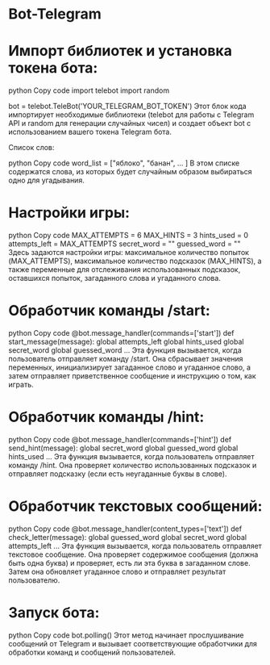 # Bot-Telegram

# Импорт библиотек и установка токена бота:

python
Copy code
import telebot
import random

bot = telebot.TeleBot('YOUR_TELEGRAM_BOT_TOKEN')
Этот блок кода импортирует необходимые библиотеки (telebot для работы с Telegram API и random для генерации случайных чисел) и создает объект bot с использованием вашего токена Telegram бота.

Список слов:

python
Copy code
word_list = ["яблоко", "банан", ... ]
В этом списке содержатся слова, из которых будет случайным образом выбираться одно для угадывания.

# Настройки игры:

python
Copy code
MAX_ATTEMPTS = 6
MAX_HINTS = 3
hints_used = 0
attempts_left = MAX_ATTEMPTS
secret_word = ""
guessed_word = ""
Здесь задаются настройки игры: максимальное количество попыток (MAX_ATTEMPTS), максимальное количество подсказок (MAX_HINTS), а также переменные для отслеживания использованных подсказок, оставшихся попыток, загаданного слова и угаданного слова.

# Обработчик команды /start:

python
Copy code
@bot.message_handler(commands=['start'])
def start_message(message):
    global attempts_left
    global hints_used
    global secret_word
    global guessed_word
    ...
Эта функция вызывается, когда пользователь отправляет команду /start. Она сбрасывает значения переменных, инициализирует загаданное слово и угаданное слово, а затем отправляет приветственное сообщение и инструкцию о том, как играть.

# Обработчик команды /hint:

python
Copy code
@bot.message_handler(commands=['hint'])
def send_hint(message):
    global secret_word
    global guessed_word
    global hints_used
    ...
Эта функция вызывается, когда пользователь отправляет команду /hint. Она проверяет количество использованных подсказок и отправляет подсказку (если есть неугаданные буквы в слове).

# Обработчик текстовых сообщений:

python
Copy code
@bot.message_handler(content_types=['text'])
def check_letter(message):
    global guessed_word
    global secret_word
    global attempts_left
    ...
Эта функция вызывается, когда пользователь отправляет текстовое сообщение. Она проверяет содержимое сообщения (должна быть одна буква) и проверяет, есть ли эта буква в загаданном слове. Затем она обновляет угаданное слово и отправляет результат пользователю.

# Запуск бота:

python
Copy code
bot.polling()
Этот метод начинает прослушивание сообщений от Telegram и вызывает соответствующие обработчики для обработки команд и сообщений пользователей.



